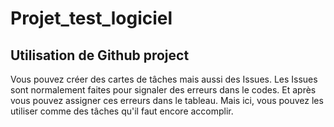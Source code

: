 # Projet_test_logiciel

## Utilisation de Github project

Vous pouvez créer des cartes de tâches mais aussi des Issues. Les Issues sont normalement faites pour signaler des erreurs dans le codes. Et après vous pouvez assigner ces erreurs dans le tableau. Mais ici, vous pouvez les utiliser comme des tâches qu'il faut encore accomplir. 
